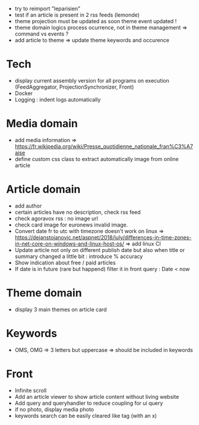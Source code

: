 * try to reimport "leparisien"
* test if an article is present in 2 rss feeds (lemonde)
* theme projection must be updated as soon theme event updated !
* theme domain logics process ocurrence, not in theme management => command vs events ?
* add article to theme => update theme keywords and occurence

# Tech
* display current assembly version for all programs on execution (FeedAggregator, ProjectionSynchronizer, Front)
* Docker
* Logging : indent logs automatically

# Media domain
* add media information
  => https://fr.wikipedia.org/wiki/Presse_quotidienne_nationale_fran%C3%A7aise
* define custom css class to extract automatically image from online article

# Article domain
* add author
* certain articles have no description, check rss feed
* check agoravox rss : no image url
* check card image for euronews invalid image.
* Convert date fr to utc with timezone doesn't work on linux
  => https://dejanstojanovic.net/aspnet/2018/july/differences-in-time-zones-in-net-core-on-windows-and-linux-host-os/
  => add linux CI
* Update article not only on different publish date but also when title or summary changed a little bit : introduce % accuracy
* Show indication about free / paid articles
* If date is in future (rare but happend) filter it in front query : Date < now 

# Theme domain
* display 3 main themes on article card

# Keywords
- OMS, OMG => 3 letters but uppercase => should be included in keywords

# Front
* Infinite scroll
* Add an article viewer to show article content without living website
* Add query and queryhandler to reduce coupling for ui query
* if no photo, display media photo
* keywords search can be easily cleared like tag (with an x)
